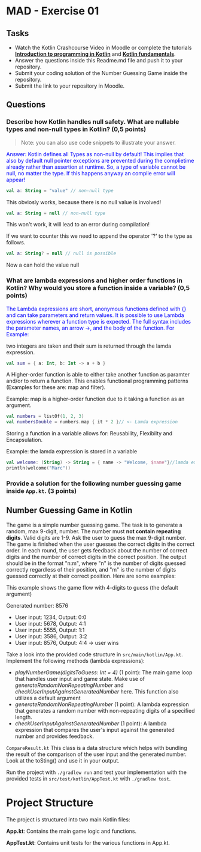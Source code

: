 # MAD - Exercise 01
## Tasks
* Watch the Kotlin Crashcourse Video in Moodle or complete the tutorials **[Introduction to programming in Kotlin](https://developer.android.com/courses/pathways/android-basics-compose-unit-1-pathway-1)** and **[Kotlin fundamentals](https://developer.android.com/courses/pathways/android-basics-compose-unit-2-pathway-1
)**.
* Answer the questions inside this Readme.md file and push it to your repository.
* Submit your coding solution of the Number Guessing Game inside the repository.
* Submit the link to your repository in Moodle.

## Questions
### Describe how Kotlin handles null safety. What are nullable types and non-null types in Kotlin? (0,5 points)

> Note: you can also use code snippets to illustrate your answer. 

<span style="color:blue"> Answer: Kotlin defines all Types as non-null by default! This implies that also by default null pointer exceptions are prevented during the complietime already rather than assertion at runtime.
So, a type of variable cannot be null, no matter the type. If this happens anyway an complie error will appear! 

```kotlin 
val a: String = "value" // non-null type
```
This obviosly works, because there is no null value is involved!

```kotlin 
val a: String = null // non-null type
```
This won't work, it will lead to an error during compilation!

If we want to counter this we need to append the operator '?' to the type as follows.

```kotlin 
val a: String? = null // null is possible
```

Now a can hold the value null

</span>


### What are lambda expressions and higher order functions in Kotlin? Why would you store a function inside a variable? (0,5 points)

<span style="color:blue">The Lambda expressions are short, anonymous functions defined with {} and can take parameters and return values. It is possible to use Lambda expressions wherever a function type is expected.
The full syntax includes the parameter names, an arrow ->, and the body of the function. For Example:

two integers are taken and their sum is returned through the lamda expression.
```kotlin 
val sum = { a: Int, b: Int -> a + b }
```
A Higher-order function is able to either take another function as paramter and/or to return a function. This enables functional programming patterns (Examples for these are: map and filter).

Example:
map is a higher-order function due to it taking a function as an argument.
```kotlin 
val numbers = listOf(1, 2, 3)
val numbersDouble = numbers.map { it * 2 }// <- Lamda expression
```

Storing a function in a variable allows for: Reusability, Flexibilty and Encapsulation.

Example:
the lamda expression is stored in a variable
```kotlin 
val welcome: (String) -> String = { name -> "Welcome, $name"}//lamda expression is stored in a variable
println(welcome("Marc"))
```
</span>

### Provide a solution for the following number guessing game inside `App.kt`. (3 points)

## Number Guessing Game in Kotlin
The game is a simple number guessing game. The task is to generate a random, max 9-digit, number. The number must **not contain repeating digits**. Valid digits are 1-9.
Ask the user to guess the max 9-digit number. The game is finished when the user guesses the correct digits in the correct order.
In each round, the user gets feedback about the number of correct digits and the number of correct digits in the correct position.
The output should be in the format "n:m", where "n" is the number of digits guessed correctly regardless of their position, 
and "m" is the number of digits guessed correctly at their correct position. Here are some examples:

This example shows the game flow with 4-digits to guess (the default argument)

Generated number: 8576
-	User input: 1234, Output: 0:0
-	User input: 5678, Output: 4:1
-	User input: 5555, Output: 1:1
-	User input: 3586, Output: 3:2
-	User input: 8576, Output: 4:4 -> user wins

Take a look into the provided code structure in `src/main/kotlin/App.kt`. Implement the following methods (lambda expressions):
- _playNumberGame(digitsToGuess: Int = 4)_ (1 point): The main game loop that handles user input and game state. Make use of _generateRandomNonRepeatingNumber_ and _checkUserInputAgainstGeneratedNumber_ here. This function also utilizes a default argument 
- _generateRandomNonRepeatingNumber_ (1 point): A lambda expression that generates a random number with non-repeating digits of a specified length.
- _checkUserInputAgainstGeneratedNumber_ (1 point): A lambda expression that compares the user's input against the generated number and provides feedback.

``CompareResult.kt`` This class is a data structure which helps with bundling the result of the comparison of the user input and the generated number. Look at the toSting() and use it in your output.

Run the project with `./gradlew run` and test your implementation with the provided tests in `src/test/kotlin/AppTest.kt` with `./gradlew test`.

# Project Structure
The project is structured into two main Kotlin files:

**App.kt**: Contains the main game logic and functions.

**AppTest.kt**: Contains unit tests for the various functions in App.kt.

